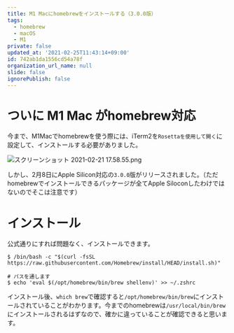 ```yaml
---
title: M1 Macにhomebrewをインストールする（3.0.0版）
tags:
  - homebrew
  - macOS
  - M1
private: false
updated_at: '2021-02-25T11:43:14+09:00'
id: 742ab1da1556cd54a78f
organization_url_name: null
slide: false
ignorePublish: false
---
```

# ついに M1 Mac がhomebrew対応

今まで、M1Macでhomebrewを使う際には、iTerm2を`Rosettaを使用して開く`に設定して、インストールする必要がありました。

![スクリーンショット 2021-02-21 17.58.55.png](https://qiita-image-store.s3.ap-northeast-1.amazonaws.com/0/323251/5ac6741b-0b77-a840-d126-81aefea7641f.png)

しかし、2月8日にApple Silicon対応の`3.0.0`版がリリースされました。（ただhomebrewでインストールできるパッケージが全てApple Siloconしたわけではないのでそこは注意です）

# インストール

公式通りにすれば問題なく、インストールできます。

```shell
$ /bin/bash -c "$(curl -fsSL https://raw.githubusercontent.com/Homebrew/install/HEAD/install.sh)"

# パスを通します
$ echo 'eval $(/opt/homebrew/bin/brew shellenv)' >> ~/.zshrc
```

インストール後、`which brew`で確認すると`/opt/homebrew/bin/brew`にインストールされていることがわかります。今までのhomebrewは`/usr/local/bin/brew`にインストールされるはずなので、確かに違っていることが確認できると思います。
